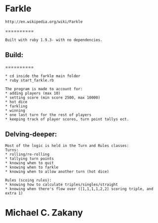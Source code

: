 # Farkle
```
http://en.wikipedia.org/wiki/Farkle
```
==========

```
Built with ruby 1.9.3- with no dependencies.
```

## Build:
==========
```
* cd inside the farkle main folder
* ruby start_farkle.rb
```

```
The program is made to account for:
* adding players (max 10)
* setting score (min score 2500, max 10000)
* hot dice
* farkling
* winning
* one last turn for the rest of players
* keeping track of player scores, turn point tallys ect.
```
 
 ## Delving-deeper:

 ```
 Most of the logic is held in the Turn and Rules classes:
 Turns:
 * rolling/re-rolling
 * tallying turn points
 * knowing when to quit
 * knowing when to farkle
 * knowing when to allow another turn (hot dice)
 
 Rules (scoing rules):
 * knowing how to calculate triples/singles/straight
 * knowing when there's flow over ([1,1,1,1,2,2] scoring triple, and extra 1)
 
 ```


Michael C. Zakany
=======
